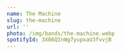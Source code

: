 ```yaml
---
name: The Machine
slug: the-machine
url: ''
photo: /img/bands/the-machine.webp
spotifyId: 3X86QInWg7yupxaU3fvvjB
---
```

